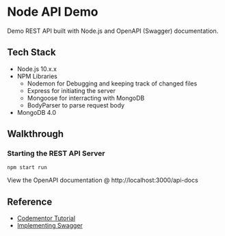 # Node API Demo

Demo REST API built with Node.js and OpenAPI (Swagger) documentation.

## Tech Stack
* Node.js 10.x.x
* NPM Libraries
    - Nodemon for Debugging and keeping track of changed files
    - Express for initiating the server
    - Mongoose for interracting with MongoDB
    - BodyParser to parse request body
* MongoDB 4.0

## Walkthrough

### Starting the REST API Server
```
npm start run
```

View the OpenAPI documentation @ http://localhost:3000/api-docs

## Reference
+ [Codementor Tutorial](https://www.codementor.io/olatundegaruba/nodejs-restful-apis-in-10-minutes-q0sgsfhbd)
+ [Implementing Swagger](https://github.com/Mobecom/JSDoc-Swagger-Washywashy)
